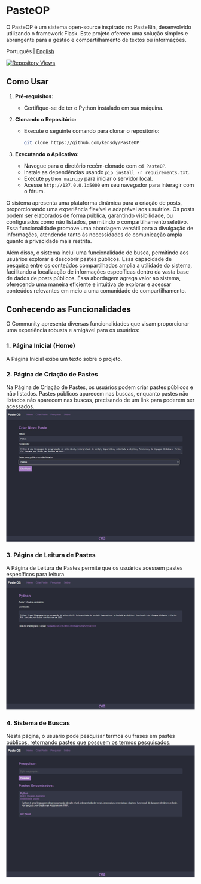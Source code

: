 # PasteOP

O PasteOP é um sistema open-source inspirado no PasteBin, desenvolvido utilizando o framework Flask. Este projeto oferece uma solução simples e abrangente para a gestão e compartilhamento de textos ou informações.

Português | [English](README.md)

[![Repository Views](https://komarev.com/ghpvc/?username=kensdypasteop&label=Views&color=brightgreen)](https://github.com/kensdy/PasteOP)

## Como Usar

1. **Pré-requisitos:**
   - Certifique-se de ter o Python instalado em sua máquina.

2. **Clonando o Repositório:**
   - Execute o seguinte comando para clonar o repositório:
     ```bash
     git clone https://github.com/kensdy/PasteOP
     ```

3. **Executando o Aplicativo:**
   - Navegue para o diretório recém-clonado com `cd PasteOP`.
   - Instale as dependências usando `pip install -r requirements.txt`.
   - Execute `python main.py` para iniciar o servidor local.
   - Acesse `http://127.0.0.1:5000` em seu navegador para interagir com o fórum.

O sistema apresenta uma plataforma dinâmica para a criação de posts, proporcionando uma experiência flexível e adaptável aos usuários. Os posts podem ser elaborados de forma pública, garantindo visibilidade, ou configurados como não listados, permitindo o compartilhamento seletivo. Essa funcionalidade promove uma abordagem versátil para a divulgação de informações, atendendo tanto às necessidades de comunicação ampla quanto à privacidade mais restrita.

Além disso, o sistema inclui uma funcionalidade de busca, permitindo aos usuários explorar e descobrir pastes públicos. Essa capacidade de pesquisa entre os conteúdos compartilhados amplia a utilidade do sistema, facilitando a localização de informações específicas dentro da vasta base de dados de posts públicos. Essa abordagem agrega valor ao sistema, oferecendo uma maneira eficiente e intuitiva de explorar e acessar conteúdos relevantes em meio a uma comunidade de compartilhamento.

## **Conhecendo as Funcionalidades**

O Community apresenta diversas funcionalidades que visam proporcionar uma experiência robusta e amigável para os usuários:

### 1. Página Inicial (Home)

A Página Inicial exibe um texto sobre o projeto.

### 2. Página de Criação de Pastes

Na Página de Criação de Pastes, os usuários podem criar pastes públicos e não listados. Pastes públicos aparecem nas buscas, enquanto pastes não listados não aparecem nas buscas, precisando de um link para poderem ser acessados.
![Criar Paste](img/criarpaste.png)

### 3. Página de Leitura de Pastes

A Página de Leitura de Pastes permite que os usuários acessem pastes específicos para leitura.
![Paste](img/paste.png)

### 4. Sistema de Buscas

Nesta página, o usuário pode pesquisar termos ou frases em pastes públicos, retornando pastes que possuem os termos pesquisados.
![Pesquisa](img/pesquisa.png)
